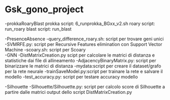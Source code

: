 # Gsk_gono_project

-prokkaRoaryBlast
	prokka script: 6_runprokka_BGxx_v2.sh
	roary script: run_roary
	blast script: run_blast



-PresenceAbsence
	-query_difference_roary.sh: script per trovare geni unici
	-SVMRFE.py: script per Recursive Features elimination con Support Vector Machine
	-scoary.sh: script per Scoary	   
-GNN
	-DistMatrixCreation.py scipt per calcolare le matrici di distanza e statistiche dai file di allineamento
	-AdjacencyBinaryMatrix.py: script per binarizzare le matrici di distanza
	-mydata:script per creare il dataset/grafo per la rete neurale
	-trainSaveModel.py:script per trainare la rete e salvare il modello
	-test_accuracy.py: script per testare accuracy modello

-Silhouette
	-Silhouette/Silhouette.py: script per calcolo score di Silhouette a partire dalle matrici output dello script 
	DistMatrixCreation.py 

